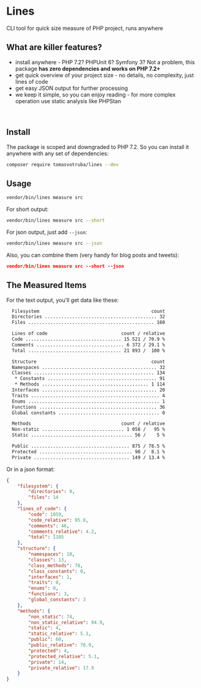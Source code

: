 # Lines

CLI tool for quick size measure of PHP project, runs anywhere

## What are killer features?

* install anywhere - PHP 7.2? PHPUnit 6? Symfony 3? Not a problem, this package **has zero dependencies and works on PHP 7.2+**
* get quick overview of your project size - no details, no complexity, just lines of code
* get easy JSON output for further processing
* we keep it simple, so you can enjoy reading - for more complex operation use static analysis like PHPStan

<br>

## Install

The package is scoped and downgraded to PHP 7.2. So you can install it anywhere with any set of dependencies:

```bash
composer require tomasvotruba/lines --dev
```

## Usage

```bash
vendor/bin/lines measure src
```

For short output:

```bash
vendor/bin/lines measure src --short
```

For json output, just add `--json`:

```bash
vendor/bin/lines measure src --json
```

Also, you can combine them (very handy for blog posts and tweets):

```json
vendor/bin/lines measure src --short --json
```

## The Measured Items

For the text output, you'll get data like these:

```bash
  Filesystem                                         count
  Directories ......................................... 32
  Files .............................................. 160

  Lines of code                           count / relative
  Code ................................... 15 521 / 70.9 %
  Comments ................................ 6 372 / 29.1 %
  Total .................................. 21 893 /  100 %

  Structure                                          count
  Namespaces .......................................... 32
  Classes ............................................ 134
   * Constants ........................................ 91
   * Methods ....................................... 1 114
  Interfaces .......................................... 20
  Traits ............................................... 4
  Enums ................................................ 1
  Functions ........................................... 36
  Global constants ..................................... 0

  Methods                                 count / relative
  Non-static .............................. 1 058 /   95 %
  Static ..................................... 56 /    5 %

  Public .................................... 875 / 78.5 %
  Protected .................................. 90 /  8.1 %
  Private ................................... 149 / 13.4 %
```

Or in a json format:

```json
{
    "filesystem": {
        "directories": 9,
        "files": 14
    },
    "lines_of_code": {
        "code": 1059,
        "code_relative": 95.8,
        "comments": 46,
        "comments_relative": 4.2,
        "total": 1105
    },
    "structure": {
        "namespaces": 10,
        "classes": 13,
        "class_methods": 78,
        "class_constants": 0,
        "interfaces": 1,
        "traits": 0,
        "enums": 0,
        "functions": 3,
        "global_constants": 3
    },
    "methods": {
        "non_static": 74,
        "non_static_relative": 94.9,
        "static": 4,
        "static_relative": 5.1,
        "public": 60,
        "public_relative": 76.9,
        "protected": 4,
        "protected_relative": 5.1,
        "private": 14,
        "private_relative": 17.9
    }
}
```
